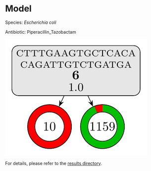 
# Model

Species: *Escherichia coli*

Antibiotic: Piperacillin_Tazobactam

<a href="./model.pdf"><img src="./model.png" /></a>

For details, please refer to the [results directory](../../../../../results/cart_b/escherichia%20coli/piperacillin_tazobactam/repeat_8/).

